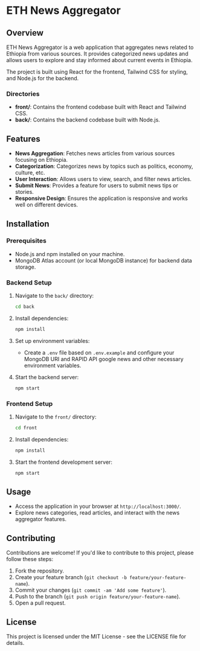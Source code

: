 # ETH News Aggregator

## Overview

ETH News Aggregator is a web application that aggregates news related to Ethiopia from various sources. It provides categorized news updates and allows users to explore and stay informed about current events in Ethiopia.

The project is built using React for the frontend, Tailwind CSS for styling, and Node.js for the backend.

### Directories

- **front/**: Contains the frontend codebase built with React and Tailwind CSS.
- **back/**: Contains the backend codebase built with Node.js.

## Features

- **News Aggregation**: Fetches news articles from various sources focusing on Ethiopia.
- **Categorization**: Categorizes news by topics such as politics, economy, culture, etc.
- **User Interaction**: Allows users to view, search, and filter news articles.
- **Submit News**: Provides a feature for users to submit news tips or stories.
- **Responsive Design**: Ensures the application is responsive and works well on different devices.

## Installation

### Prerequisites

- Node.js and npm installed on your machine.
- MongoDB Atlas account (or local MongoDB instance) for backend data storage.

### Backend Setup

1. Navigate to the `back/` directory:
   ```bash
   cd back
   ```

2. Install dependencies:
   ```bash
   npm install
   ```

3. Set up environment variables:
   - Create a `.env` file based on `.env.example` and configure your MongoDB URI and RAPID API google news and other necessary environment variables.

4. Start the backend server:
   ```bash
   npm start
   ```

### Frontend Setup

1. Navigate to the `front/` directory:
   ```bash
   cd front
   ```

2. Install dependencies:
   ```bash
   npm install
   ```

3. Start the frontend development server:
   ```bash
   npm start
   ```

## Usage

- Access the application in your browser at `http://localhost:3000/`.
- Explore news categories, read articles, and interact with the news aggregator features.

## Contributing

Contributions are welcome! If you'd like to contribute to this project, please follow these steps:

1. Fork the repository.
2. Create your feature branch (`git checkout -b feature/your-feature-name`).
3. Commit your changes (`git commit -am 'Add some feature'`).
4. Push to the branch (`git push origin feature/your-feature-name`).
5. Open a pull request.

## License

This project is licensed under the MIT License - see the LICENSE file for details.

